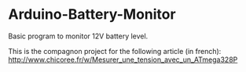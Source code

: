 Arduino-Battery-Monitor
=======================

Basic program to monitor 12V battery level.

This is the compagnon project for the following article (in french):
http://www.chicoree.fr/w/Mesurer_une_tension_avec_un_ATmega328P

